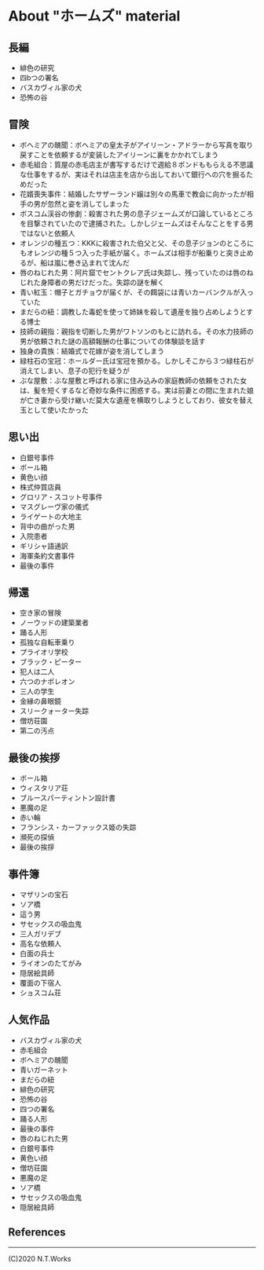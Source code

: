 # About "ホームズ" material

## 長編

- 緋色の研究
- 四bつの署名
- バスカヴィル家の犬
- 恐怖の谷

## 冒険

- ボヘミアの醜聞：ボヘミアの皇太子がアイリーン・アドラーから写真を取り戻すことを依頼するが変装したアイリーンに裏をかかれてしまう
- 赤毛組合：質屋の赤毛店主が書写するだけで週給８ポンドももらえる不思議な仕事をするが、実はそれは店主を店から出しておいて銀行への穴を掘るためだった
- 花婿喪失事件：結婚したサザーランド嬢は別々の馬車で教会に向かったが相手の男が忽然と姿を消してしまった
- ボスコム渓谷の惨劇：殺害された男の息子ジェームズが口論しているところを目撃されていたので逮捕された。しかしジェームズはそんなことをする男ではないと依頼人
- オレンジの種五つ：KKKに殺害された伯父と父、その息子ジョンのところにもオレンジの種５つ入った手紙が届く。ホームズは相手が船乗りと突き止めるが、船は嵐に巻き込まれて沈んだ
- 唇のねじれた男：阿片窟でセントクレア氏は失踪し、残っていたのは唇のねじれた身障者の男だけだった。失踪の謎を解く
- 青い紅玉：帽子とガチョウが届くが、その餌袋には青いカーバンクルが入っていた
- まだらの紐：調教した毒蛇を使って姉妹を殺して遺産を独り占めしようとする博士
- 技師の親指：親指を切断した男がワトソンのもとに訪れる。その水力技師の男が依頼された謎の高額報酬の仕事についての体験談を話す
- 独身の貴族：結婚式で花嫁が姿を消してしまう
- 緑柱石の宝冠：ホールダー氏は宝冠を預かる。しかしそこから３つ緑柱石が消えてしまい、息子の犯行を疑うが
- ぶな屋敷：ぶな屋敷と呼ばれる家に住み込みの家庭教師の依頼をされた女は、髪を短くするなど奇妙な条件に困惑する。実は前妻との間に生まれた娘が亡き妻から受け継いだ莫大な遺産を横取りしようとしており、彼女を替え玉として使いたかった

## 思い出

- 白銀号事件
- ボール箱
- 黄色い顔
- 株式仲買店員
- グロリア・スコット号事件
- マスグレーヴ家の儀式
- ライゲートの大地主
- 背中の曲がった男
- 入院患者
- ギリシャ語通訳
- 海軍条約文書事件
- 最後の事件

## 帰還

- 空き家の冒険
- ノーウッドの建築業者
- 踊る人形
- 孤独な自転車乗り
- プライオリ学校
- ブラック・ピーター
- 犯人は二人
- 六つのナポレオン
- 三人の学生
- 金縁の鼻眼鏡
- スリークォーター失踪
- 僧坊荘園
- 第二の汚点

## 最後の挨拶

- ボール箱
- ウィスタリア荘
- ブルースパーティントン設計書
- 悪魔の足
- 赤い輪
- フランシス・カーファックス姫の失踪
- 瀕死の探偵
- 最後の挨拶

## 事件簿

- マザリンの宝石
- ソア橋
- 這う男
- サセックスの吸血鬼
- 三人ガリデブ
- 高名な依頼人
- 白面の兵士
- ライオンのたてがみ
- 隠居絵具師
- 覆面の下宿人
- ショスコム荘

## 人気作品

- バスカヴィル家の犬
- 赤毛組合
- ボヘミアの醜聞
- 青いガーネット
- まだらの紐
- 緋色の研究
- 恐怖の谷
- 四つの署名
- 踊る人形
- 最後の事件
- 唇のねじれた男
- 白銀号事件
- 黄色い顔
- 僧坊荘園
- 悪魔の足
- ソア橋
- サセックスの吸血鬼
- 隠居絵具師

## References

---
(C)2020 N.T.Works
